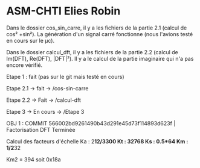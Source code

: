 # ASM-CHTI Elies Robin

Dans le dossier cos_sin_carre, il y  a les fichiers de la partie 2.1 (calcul de cos² +sin²). La génération d'un signal carré fonctionne (nous l'avions testé en cours sur le µc).

Dans le dossier calcul_dft, il y a les fichiers de la partie 2.2 (calcul de Im(DFT), Re(DFT), |DFT|²). Il y a le calcul de la partie imaginaire qui n'a pas encore vérifié.

Etape 1 : fait (pas sur le git mais testé en cours)

Etape 2.1 -> fait -> /cos-sin-carre

Etape 2.2 -> Fait -> /calcul-dft

Etape 3 -> En cours -> /Etape 3

OBJ 1 : COMMIT 566002bd9261490b43d291e45d73f114893d623f | Factorisation DFT Terminée

Calcul des facteurs d'échelle
Ka : 2**12/3300
Kt : 32768
Ks : 0.5*64
Km : 1/2**32

Km2 = 394 soit 0x18a
